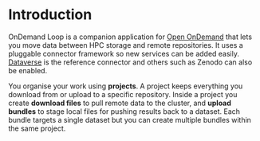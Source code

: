 # Introduction

OnDemand Loop is a companion application for [Open OnDemand](https://openondemand.org/) that lets you move data between HPC storage and remote repositories. It uses a pluggable connector framework so new services can be added easily. [Dataverse](https://dataverse.org/) is the reference connector and others such as Zenodo can also be enabled.

You organise your work using **projects**. A project keeps everything you download from or upload to a specific repository. Inside a project you create **download files** to pull remote data to the cluster, and **upload bundles** to stage local files for pushing results back to a dataset. Each bundle targets a single dataset but you can create multiple bundles within the same project.
